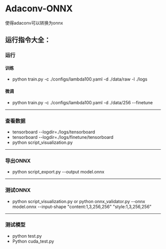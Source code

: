 # Adaconv-ONNX
使得adaconv可以转换为onnx
## <p>运行指令大全：</p>
### <p>运行</p>
#### 训练
- python train.py -c ./configs/lambda100.yaml -d ./data/raw -l ./logs</br>
#### 微调
- python train.py -c ./configs/lambda100.yaml -d ./data/256 --finetune</br>
---
### <p>查看数据</p>
- tensorboard --logdir=./logs/tensorboard</br>
- tensorboard --logdir=./logs/finetune/tensorboard</br>
- python script_visualization.py</br>
---
### <p>导出ONNX</p>
- python script_export.py --output model.onnx</br>
---
### <p>测试ONNX</p>
- python script_visualization.py  or  python onnx_validator.py --onnx model.onnx --input-shape "content:1,3,256,256" "style:1,3,256,256"</br>
---
### <p>测试模型</p>
- python test.py</br>
- Python cuda_test.py</br>
